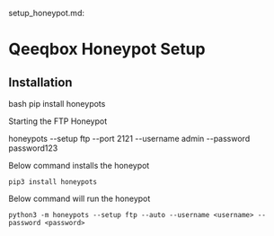  setup_honeypot.md:

# Qeeqbox Honeypot Setup

## Installation
bash
pip install honeypots

Starting the FTP Honeypot

honeypots --setup ftp --port 2121 --username admin --password password123


Below command installs the honeypot

    pip3 install honeypots

Below command will run the honeypot

    python3 -m honeypots --setup ftp --auto --username <username> --password <password>

